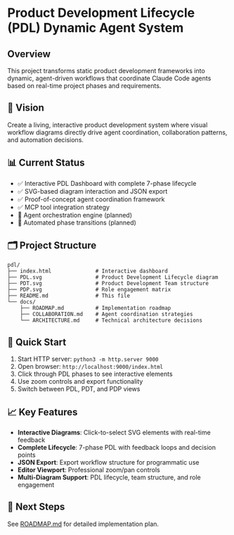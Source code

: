 # Product Development Lifecycle (PDL) Dynamic Agent System

## Overview
This project transforms static product development frameworks into dynamic, agent-driven workflows that coordinate Claude Code agents based on real-time project phases and requirements.

## 🎯 Vision
Create a living, interactive product development system where visual workflow diagrams directly drive agent coordination, collaboration patterns, and automation decisions.

## 📊 Current Status
- ✅ Interactive PDL Dashboard with complete 7-phase lifecycle
- ✅ SVG-based diagram interaction and JSON export
- ✅ Proof-of-concept agent coordination framework
- ✅ MCP tool integration strategy
- 🔄 Agent orchestration engine (planned)
- 🔄 Automated phase transitions (planned)

## 🗂️ Project Structure
```
pdl/
├── index.html              # Interactive dashboard
├── PDL.svg                 # Product Development Lifecycle diagram
├── PDT.svg                 # Product Development Team structure  
├── PDP.svg                 # Role engagement matrix
├── README.md               # This file
└── docs/
    ├── ROADMAP.md          # Implementation roadmap
    ├── COLLABORATION.md    # Agent coordination strategies
    └── ARCHITECTURE.md     # Technical architecture decisions
```

## 🚀 Quick Start
1. Start HTTP server: `python3 -m http.server 9000`
2. Open browser: `http://localhost:9000/index.html`
3. Click through PDL phases to see interactive elements
4. Use zoom controls and export functionality
5. Switch between PDL, PDT, and PDP views

## 📈 Key Features
- **Interactive Diagrams**: Click-to-select SVG elements with real-time feedback
- **Complete Lifecycle**: 7-phase PDL with feedback loops and decision points
- **JSON Export**: Export workflow structure for programmatic use
- **Editor Viewport**: Professional zoom/pan controls
- **Multi-Diagram Support**: PDL lifecycle, team structure, and role engagement

## 🔗 Next Steps
See [ROADMAP.md](docs/ROADMAP.md) for detailed implementation plan.
